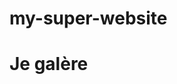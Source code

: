 # my-super-website
<!DOCTYPE html>
<html lang="en">
<head>
    <meta charset="UTF-8">
    <meta http-equiv="X-UA-Compatible" content="IE=edge">
    <meta name="viewport" content="width=device-width, initial-scale=1.0">
    <title>MonSuperTitre</title>
</head>
<body>
  <h1>Je galère</h1>
    
</body>
</html>
